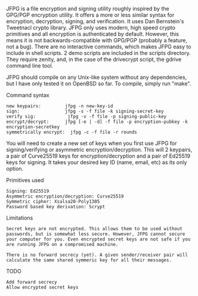 JFPG is a file encryption and signing utility 
roughly inspired by the GPG/PGP encryption utility. It
offers a more or less similar  syntax for encryption,
decryption, signing, and verification. It uses
Dan Bernstein's Tweetnacl crypto library. JFPG
only uses  modern, high speed crypto primitives 
and all encryption is authenticated by default. 
However, this means it is not backwards-compatible
with GPG/PGP (probably a feature, not a bug). 
There are no interactive commands, which makes
JFPG easy to include in shell scripts. 2 demo
scripts are included in the scripts directory. They
require zenity, and, in the case of the drivecrypt script,
the gdrive command line tool. 

JFPG should compile on any Unix-like system without any
dependencies, but I have only tested it on OpenBSD so far.
To compile, simply run "make".

Command syntax

	new keypairs:         jfpg -n new-key-id
	sign:                 jfpg -s -f file -k signing-secret-key
	verify sig:   	       jfpg -v -f file -p signing-public-key
	encrypt/decrypt:      jfpg [-e | -d] -f file -p encryption-pubkey -k encryption-secretkey 
	symmetrically encrypt:	jfpg -c -f file -r rounds

You will need to create a new set of keys when you first use JFPG 
for signing/verifying or asymmetric encryption/decryption. 
This will 2 keypairs, a pair of Curve25519 keys for encryption/decryption
and a pair of Ed25519 keys for signing. It takes your desired key ID
(name, email, etc) as its only option.

Primitives used

	Signing: Ed25519
	Asymmetric encryption/decryption: Curve25519
	Symmetric cipher: Xsalsa20-Poly1305
	Password based key derivation: Scrypt
Limitations

	Secret keys are not encrypted. This allows them to be used without
	passwords, but is somewhat less secure. However, JFPG cannot secure
	your computer for you. Even encrypted secret keys are not safe if you
	are running JFPG on a compromised machine.

	There is no forward secrecy (yet). A given sender/receiver pair will
	calculate the same shared symmeric key for all their messages. 

TODO

	Add forward secrecy
	Allow encrypted secret keys


